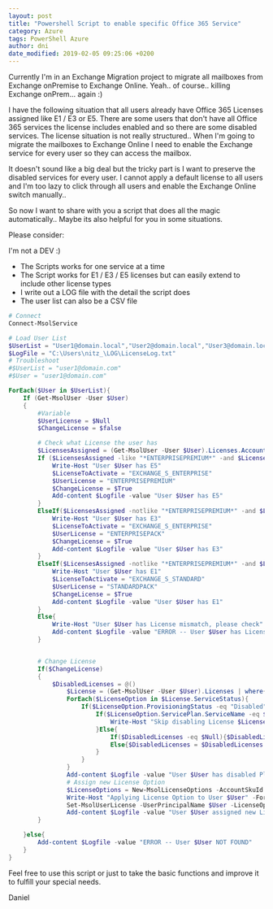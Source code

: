 ```yaml
---
layout: post
title: "Powershell Script to enable specific Office 365 Service"
category: Azure
tags: PowerShell Azure
author: dni
date_modified: 2019-02-05 09:25:06 +0200
---
```


Currently I'm in an Exchange Migration project to migrate all mailboxes from Exchange onPremise to Exchange Online. Yeah.. of course.. killing Exchange onPrem... again :)

<!-- more -->

I have the following situation that all users already have Office 365 Licenses assigned like E1 / E3 or E5. There are some users that don't have all Office 365 services the license includes enabled and so there are some disabled services. The license situation is not really structured.. When I'm going to migrate the mailboxes to Exchange Online I need to enable the Exchange service for every user so they can access the mailbox.

It doesn't sound like a big deal but the tricky part is I want to preserve the disabled services for every user. I cannot apply a default license to all users and I'm too lazy to click through all users and enable the Exchange Online switch manually..

So now I want to share with you a script that does all the magic automatically.. Maybe its also helpful for you in some situations.

Please consider:

I'm not a DEV :)
- The Scripts works for one service at a time
- The Script works for E1 / E3 / E5 licenses but can easily extend to include other license types
- I write out a LOG file with the detail the script does
- The user list can also be a CSV file

```powershell
# Connect
Connect-MsolService

# Load User List
$UserList = "User1@domain.local","User2@domain.local","User3@domain.local"
$LogFile = "C:\Users\nitz_\LOG\LicenseLog.txt"
# Troubleshoot
#$UserList = "user1@domain.com"
#$User = "user1@domain.com"

ForEach($User in $UserList){
    If (Get-MsolUser -User $User)
    {
        #Variable
        $UserLicense = $Null
        $ChangeLicense = $false

        # Check what License the user has
        $LicensesAssigned = (Get-MsolUser -User $User).Licenses.AccountSkuId
        If ($LicensesAssigned -like "*ENTERPRISEPREMIUM*" -and $LicensesAssigned -notlike "*STANDARDPACK*" -and $LicensesAssigned -notlike "*ENTERPRISEPACK*"){
            Write-Host "User $User has E5"
            $LicenseToActivate = "EXCHANGE_S_ENTERPRISE"
            $UserLicense = "ENTERPRISEPREMIUM"
            $ChangeLicense = $True
            Add-content $Logfile -value "User $User has E5"
        }
        ElseIf($LicensesAssigned -notlike "*ENTERPRISEPREMIUM*" -and $LicensesAssigned -notlike "*STANDARDPACK*" -and $LicensesAssigned -like "*ENTERPRISEPACK*"){
            Write-Host "User $User has E3"
            $LicenseToActivate = "EXCHANGE_S_ENTERPRISE"
            $UserLicense = "ENTERPRISEPACK"
            $ChangeLicense = $True
            Add-content $Logfile -value "User $User has E3"
        }
        ElseIf($LicensesAssigned -notlike "*ENTERPRISEPREMIUM*" -and $LicensesAssigned -like "*STANDARDPACK*" -and $LicensesAssigned -notlike "*ENTERPRISEPACK*"){
            Write-Host "User $User has E1"
            $LicenseToActivate = "EXCHANGE_S_STANDARD"
            $UserLicense = "STANDARDPACK"
            $ChangeLicense = $True
            Add-content $Logfile -value "User $User has E1"
        }
        Else{
            Write-Host "User $User has License mismatch, please check" -ForegroundColor Red
            Add-content $Logfile -value "ERROR -- User $User has License mismatch, please check"
        }


        # Change License
        If($ChangeLicense)
        {
            $DisabledLicenses = @()
                $License = (Get-MsolUser -User $User).Licenses | where{$_.AccountSkuId -like "*$UserLicense*"}
                ForEach($LicenseOption in $License.ServiceStatus){
                    If($LicenseOption.ProvisioningStatus -eq "Disabled"){
                        If($LicenseOption.ServicePlan.ServiceName -eq $LicenseToActivate){
                            Write-Host "Skip disabling License $LicenseToActivate for User $User" -ForegroundColor Green
                        }Else{
                            If($DisabledLicenses -eq $Null){$DisabledLicenses = $LicenseOption.ServicePlan.ServiceName}
                            Else{$DisabledLicenses = $DisabledLicenses + $LicenseOption.ServicePlan.ServiceName}                
                        }
                    }
                }
                Add-content $Logfile -value "User $User has disabled Plans $DisabledLicenses"
                # Assign new License Option
                $LicenseOptions = New-MsolLicenseOptions -AccountSkuId $License.AccountSkuId -DisabledPlans $DisabledLicenses
                Write-Host "Applying License Option to User $User" -ForegroundColor Green
                Set-MsolUserLicense -UserPrincipalName $User -LicenseOptions $LicenseOptions
                Add-content $Logfile -value "User $User assigned new License Option"
        }

    }else{
        Add-content $Logfile -value "ERROR -- User $User NOT FOUND"
    }
}
```

Feel free to use this script or just to take the basic functions and improve it to fulfill your special needs.

Daniel
